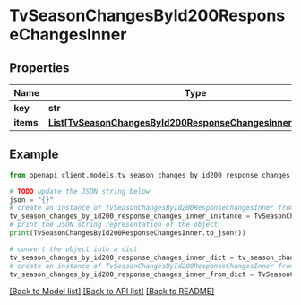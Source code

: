 # TvSeasonChangesById200ResponseChangesInner


## Properties

Name | Type | Description | Notes
------------ | ------------- | ------------- | -------------
**key** | **str** |  | [optional] 
**items** | [**List[TvSeasonChangesById200ResponseChangesInnerItemsInner]**](TvSeasonChangesById200ResponseChangesInnerItemsInner.md) |  | [optional] 

## Example

```python
from openapi_client.models.tv_season_changes_by_id200_response_changes_inner import TvSeasonChangesById200ResponseChangesInner

# TODO update the JSON string below
json = "{}"
# create an instance of TvSeasonChangesById200ResponseChangesInner from a JSON string
tv_season_changes_by_id200_response_changes_inner_instance = TvSeasonChangesById200ResponseChangesInner.from_json(json)
# print the JSON string representation of the object
print(TvSeasonChangesById200ResponseChangesInner.to_json())

# convert the object into a dict
tv_season_changes_by_id200_response_changes_inner_dict = tv_season_changes_by_id200_response_changes_inner_instance.to_dict()
# create an instance of TvSeasonChangesById200ResponseChangesInner from a dict
tv_season_changes_by_id200_response_changes_inner_from_dict = TvSeasonChangesById200ResponseChangesInner.from_dict(tv_season_changes_by_id200_response_changes_inner_dict)
```
[[Back to Model list]](../README.md#documentation-for-models) [[Back to API list]](../README.md#documentation-for-api-endpoints) [[Back to README]](../README.md)


